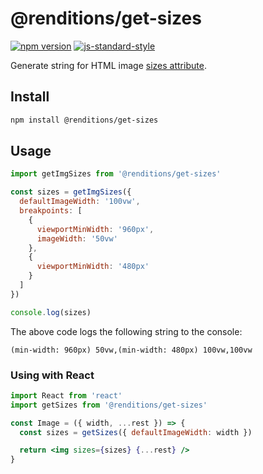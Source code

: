 # @renditions/get-sizes

[![npm version](https://img.shields.io/npm/v/@renditions/get-sizes.svg?style=flat-square)](https://www.npmjs.com/package/@renditions/get-sizes) [![js-standard-style](https://img.shields.io/badge/code%20style-standard-brightgreen.svg?style=flat-square)](https://github.com/feross/standard)

Generate string for HTML image [sizes attribute](https://devdocs.io/html/element/img).

## Install

```sh
npm install @renditions/get-sizes
```

## Usage

```js
import getImgSizes from '@renditions/get-sizes'

const sizes = getImgSizes({
  defaultImageWidth: '100vw',
  breakpoints: [
    {
      viewportMinWidth: '960px',
      imageWidth: '50vw'
    },
    {
      viewportMinWidth: '480px'
    }
  ]
})

console.log(sizes)
```

The above code logs the following string to the console:

```
(min-width: 960px) 50vw,(min-width: 480px) 100vw,100vw
```

### Using with React

```jsx
import React from 'react'
import getSizes from '@renditions/get-sizes'

const Image = ({ width, ...rest }) => {
  const sizes = getSizes({ defaultImageWidth: width })

  return <img sizes={sizes} {...rest} />
}
```
